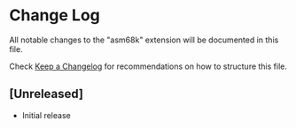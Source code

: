 # Change Log

All notable changes to the "asm68k" extension will be documented in this file.

Check [Keep a Changelog](http://keepachangelog.com/) for recommendations on how to structure this file.

## [Unreleased]

- Initial release